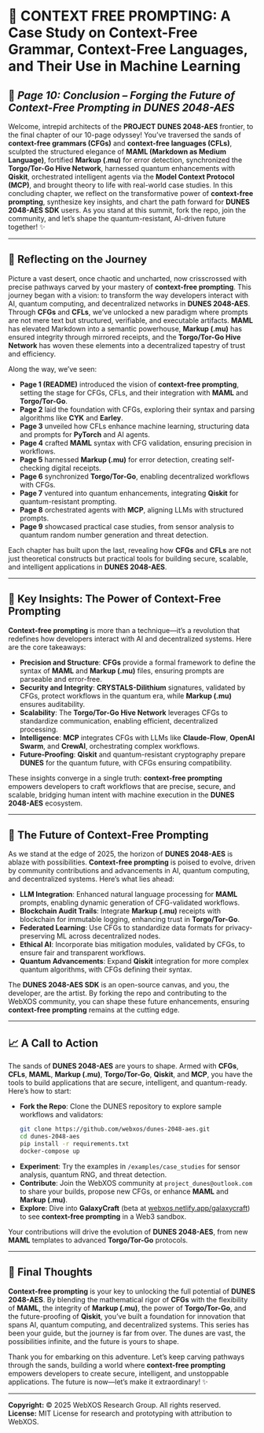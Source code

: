 # 🐪 **CONTEXT FREE PROMPTING: A Case Study on Context-Free Grammar, Context-Free Languages, and Their Use in Machine Learning**  
## 📜 *Page 10: Conclusion – Forging the Future of Context-Free Prompting in DUNES 2048-AES*

Welcome, intrepid architects of the **PROJECT DUNES 2048-AES** frontier, to the final chapter of our 10-page odyssey! You’ve traversed the sands of **context-free grammars (CFGs)** and **context-free languages (CFLs)**, sculpted the structured elegance of **MAML (Markdown as Medium Language)**, fortified **Markup (.mu)** for error detection, synchronized the **Torgo/Tor-Go Hive Network**, harnessed quantum enhancements with **Qiskit**, orchestrated intelligent agents via the **Model Context Protocol (MCP)**, and brought theory to life with real-world case studies. In this concluding chapter, we reflect on the transformative power of **context-free prompting**, synthesize key insights, and chart the path forward for **DUNES 2048-AES SDK** users. As you stand at this summit, fork the repo, join the community, and let’s shape the quantum-resistant, AI-driven future together! ✨

---

## 🌌 Reflecting on the Journey

Picture a vast desert, once chaotic and uncharted, now crisscrossed with precise pathways carved by your mastery of **context-free prompting**. This journey began with a vision: to transform the way developers interact with AI, quantum computing, and decentralized networks in **DUNES 2048-AES**. Through **CFGs** and **CFLs**, we’ve unlocked a new paradigm where prompts are not mere text but structured, verifiable, and executable artifacts. **MAML** has elevated Markdown into a semantic powerhouse, **Markup (.mu)** has ensured integrity through mirrored receipts, and the **Torgo/Tor-Go Hive Network** has woven these elements into a decentralized tapestry of trust and efficiency.

Along the way, we’ve seen:
- **Page 1 (README)** introduced the vision of **context-free prompting**, setting the stage for CFGs, CFLs, and their integration with **MAML** and **Torgo/Tor-Go**.
- **Page 2** laid the foundation with CFGs, exploring their syntax and parsing algorithms like **CYK** and **Earley**.
- **Page 3** unveiled how CFLs enhance machine learning, structuring data and prompts for **PyTorch** and AI agents.
- **Page 4** crafted **MAML** syntax with CFG validation, ensuring precision in workflows.
- **Page 5** harnessed **Markup (.mu)** for error detection, creating self-checking digital receipts.
- **Page 6** synchronized **Torgo/Tor-Go**, enabling decentralized workflows with CFGs.
- **Page 7** ventured into quantum enhancements, integrating **Qiskit** for quantum-resistant prompting.
- **Page 8** orchestrated agents with **MCP**, aligning LLMs with structured prompts.
- **Page 9** showcased practical case studies, from sensor analysis to quantum random number generation and threat detection.

Each chapter has built upon the last, revealing how **CFGs** and **CFLs** are not just theoretical constructs but practical tools for building secure, scalable, and intelligent applications in **DUNES 2048-AES**.

---

## 🧠 Key Insights: The Power of Context-Free Prompting

**Context-free prompting** is more than a technique—it’s a revolution that redefines how developers interact with AI and decentralized systems. Here are the core takeaways:
- **Precision and Structure**: **CFGs** provide a formal framework to define the syntax of **MAML** and **Markup (.mu)** files, ensuring prompts are parseable and error-free.
- **Security and Integrity**: **CRYSTALS-Dilithium** signatures, validated by CFGs, protect workflows in the quantum era, while **Markup (.mu)** ensures auditability.
- **Scalability**: The **Torgo/Tor-Go Hive Network** leverages CFGs to standardize communication, enabling efficient, decentralized processing.
- **Intelligence**: **MCP** integrates CFGs with LLMs like **Claude-Flow**, **OpenAI Swarm**, and **CrewAI**, orchestrating complex workflows.
- **Future-Proofing**: **Qiskit** and quantum-resistant cryptography prepare **DUNES** for the quantum future, with CFGs ensuring compatibility.

These insights converge in a single truth: **context-free prompting** empowers developers to craft workflows that are precise, secure, and scalable, bridging human intent with machine execution in the **DUNES 2048-AES** ecosystem.

---

## 🌊 The Future of Context-Free Prompting

As we stand at the edge of 2025, the horizon of **DUNES 2048-AES** is ablaze with possibilities. **Context-free prompting** is poised to evolve, driven by community contributions and advancements in AI, quantum computing, and decentralized systems. Here’s what lies ahead:
- **LLM Integration**: Enhanced natural language processing for **MAML** prompts, enabling dynamic generation of CFG-validated workflows.
- **Blockchain Audit Trails**: Integrate **Markup (.mu)** receipts with blockchain for immutable logging, enhancing trust in **Torgo/Tor-Go**.
- **Federated Learning**: Use CFGs to standardize data formats for privacy-preserving ML across decentralized nodes.
- **Ethical AI**: Incorporate bias mitigation modules, validated by CFGs, to ensure fair and transparent workflows.
- **Quantum Advancements**: Expand **Qiskit** integration for more complex quantum algorithms, with CFGs defining their syntax.

The **DUNES 2048-AES SDK** is an open-source canvas, and you, the developer, are the artist. By forking the repo and contributing to the WebXOS community, you can shape these future enhancements, ensuring **context-free prompting** remains at the cutting edge.

---

## 📈 A Call to Action

The sands of **DUNES 2048-AES** are yours to shape. Armed with **CFGs**, **CFLs**, **MAML**, **Markup (.mu)**, **Torgo/Tor-Go**, **Qiskit**, and **MCP**, you have the tools to build applications that are secure, intelligent, and quantum-ready. Here’s how to start:
- **Fork the Repo**: Clone the DUNES repository to explore sample workflows and validators:
  ```bash
  git clone https://github.com/webxos/dunes-2048-aes.git
  cd dunes-2048-aes
  pip install -r requirements.txt
  docker-compose up
  ```
- **Experiment**: Try the examples in `/examples/case_studies` for sensor analysis, quantum RNG, and threat detection.
- **Contribute**: Join the WebXOS community at `project_dunes@outlook.com` to share your builds, propose new CFGs, or enhance **MAML** and **Markup (.mu)**.
- **Explore**: Dive into **GalaxyCraft** (beta at [webxos.netlify.app/galaxycraft](https://webxos.netlify.app/galaxycraft)) to see **context-free prompting** in a Web3 sandbox.

Your contributions will drive the evolution of **DUNES 2048-AES**, from new **MAML** templates to advanced **Torgo/Tor-Go** protocols.

---

## 🚀 Final Thoughts

**Context-free prompting** is your key to unlocking the full potential of **DUNES 2048-AES**. By blending the mathematical rigor of **CFGs** with the flexibility of **MAML**, the integrity of **Markup (.mu)**, the power of **Torgo/Tor-Go**, and the future-proofing of **Qiskit**, you’ve built a foundation for innovation that spans AI, quantum computing, and decentralized systems. This series has been your guide, but the journey is far from over. The dunes are vast, the possibilities infinite, and the future is yours to shape.

Thank you for embarking on this adventure. Let’s keep carving pathways through the sands, building a world where **context-free prompting** empowers developers to create secure, intelligent, and unstoppable applications. The future is now—let’s make it extraordinary! ✨

---

**Copyright:** © 2025 WebXOS Research Group. All rights reserved.  
**License:** MIT License for research and prototyping with attribution to WebXOS.